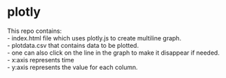 # plotly

This repo contains:  
    - index.html file which uses plotly.js to create multiline graph.  
    - plotdata.csv that contains data to be plotted.  
    - one can also click on the line in the graph to make it disappear if needed.  
    - x:axis represents time  
    - y:axis represents the value for each column.  
